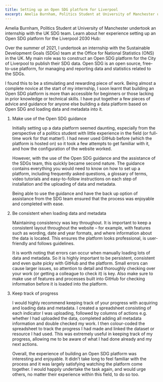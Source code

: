 ```yaml
---
title: Setting up an Open SDG platform for Liverpool
excerpt: Amelia Burnham, Politics Student at University of Manchester undertook an internship with the UK SDG team. Learn about her experience setting up an Open SDG platform for the Liverpool 2030 Hub.
---
```


Amelia Burnham, Politics Student at University of Manchester undertook an internship with the UK SDG team. Learn about her experience setting up an Open SDG platform for the Liverpool 2030 Hub:

Over the summer of 2021, I undertook an internship with the Sustainable Development Goals (SDGs) team at the Office for National Statistics (ONS) in the UK. My main role was to construct an Open SDG platform for the City of Liverpool to publish their SDG data. Open SDG is an open source, free-to-use platform, for managing and reporting data and statistics related to the SDGs.  

I found this to be a stimulating and rewarding piece of work. Being almost a complete novice at the start of my internship, I soon learnt that building an Open SDG platform is more than accessible for beginners or those lacking in prior knowledge or technical skills. I have put together a few pieces of advice and guidance for anyone else building a data platform based on Open SDG and loading data and metadata into it.

1. Make use of the Open SDG guidance  

    Initially setting up a data platform seemed daunting, especially from the perspective of a  politics student with little experience in the field (or full-time work for that matter!). I had never used GitHub before (which the platform is hosted on) so it took a few attempts to get familiar with it, and how the configuration of the website worked.  

    However, with the use of the Open SDG guidance and the assistance of the SDGs team, this quickly became second nature. The guidance contains everything you would need to know on how to set up a platform, including frequently asked questions, a glossary of terms, video tutorials and easy-to-follow instructions on each step of installation and the uploading of data and metadata.  

    Being able to use the guidance and have the back up option of assistance from the SDG team ensured that the process was enjoyable and completed with ease.

2. Be consistent when loading data and metadata 

    Maintaining consistency was key throughout. It is important to keep a consistent layout throughout the website – for example, with features such as wording, date and year formats, and where information about the data is located. This ensures the platform looks professional, is user-friendly and follows guidelines.  

    It is worth noting that errors can occur when manually loading lots of data and metadata. So it is highly important to be persistent, consistent and even quite picky with GitHub and the platform. Small errors can cause larger issues, so attention to detail and thoroughly checking over your work (or getting a colleague to check it) is key. Also make sure to make use of features and processes built into GitHub for checking information before it is loaded into the platform.

3. Keep track of progress  

    I would highly recommend keeping track of your progress with acquiring and loading data and metadata. I created a spreadsheet consisting of each indicator I was uploading, followed by columns of actions e.g. whether I had uploaded the data, completed adding all metadata information and double checked my work. I then colour-coded the spreadsheet to track the progress I had made and linked the dataset or resource I had used. This was extremely useful in keeping track of my progress, allowing me to be aware of what I had done already and my next actions.   

    Overall, the experience of building an Open SDG platform was interesting and enjoyable. It didn’t take long to feel familiar with the process and it was largely satisfying watching the platform come together. I would happily undertake the task again, and would urge others, no matter their experience within this field, to do so too.    
